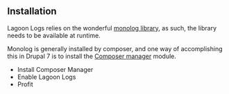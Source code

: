 ## Installation

Lagoon Logs relies on the wonderful [monolog library](https://github.com/Seldaek/monolog),
as such, the library needs to be available at runtime.

Monolog is generally installed by composer, and one way of accomplishing this in Drupal 7 is to install the [Composer manager](https://www.drupal.org/project/composer_manager) module.

* Install Composer Manager
* Enable Lagoon Logs
* Profit